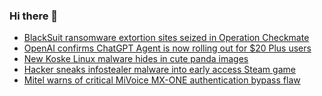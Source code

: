 ### Hi there 👋

<!--START_SECTION:feed-->
* [BlackSuit ransomware extortion sites seized in Operation Checkmate](https://www.bleepingcomputer.com/news/security/law-enforcement-seizes-blacksuit-ransomware-leak-sites/)
* [OpenAI confirms ChatGPT Agent is now rolling out for $20 Plus users](https://www.bleepingcomputer.com/news/artificial-intelligence/openai-confirms-chatgpt-agent-is-now-rolling-out-for-20-plus-users/)
* [New Koske Linux malware hides in cute panda images](https://www.bleepingcomputer.com/news/security/new-koske-linux-malware-hides-in-cute-panda-images/)
* [Hacker sneaks infostealer malware into early access Steam game](https://www.bleepingcomputer.com/news/security/hacker-sneaks-infostealer-malware-into-early-access-steam-game/)
* [Mitel warns of critical MiVoice MX-ONE authentication bypass flaw](https://www.bleepingcomputer.com/news/security/mitel-warns-of-critical-mivoice-mx-one-authentication-bypass-flaw/)
<!--END_SECTION:feed-->

<!--
**frankenk/frankenk** is a ✨ _special_ ✨ repository because its `README.md` (this file) appears on your GitHub profile.

Here are some ideas to get you started:

- 🔭 I’m currently working on ...
- 🌱 I’m currently learning ...
- 👯 I’m looking to collaborate on ...
- 🤔 I’m looking for help with ...
- 💬 Ask me about ...
- 📫 How to reach me: ...
- 😄 Pronouns: ...
- ⚡ Fun fact: ...
-->



